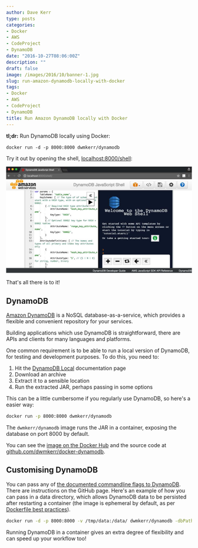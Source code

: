 ```yaml
---
author: Dave Kerr
type: posts
categories:
- Docker
- AWS
- CodeProject
- DynamoDB
date: "2016-10-27T08:06:00Z"
description: ""
draft: false
image: /images/2016/10/banner-1.jpg
slug: run-amazon-dynamodb-locally-with-docker
tags:
- Docker
- AWS
- CodeProject
- DynamoDB
title: Run Amazon DynamoDB locally with Docker
---
```



**tl;dr:** Run DynamoDB locally using Docker:

```
docker run -d -p 8000:8000 dwmkerr/dynamodb
```

Try it out by opening the shell, [localhost:8000/shell](http://localhost:8000/shell):

![DynamoDB Shell](images/banner.jpg)

That's all there is to it!

## DynamoDB

[Amazon DynamoDB](http://docs.aws.amazon.com/amazondynamodb/latest/developerguide/Introduction.html) is a NoSQL database-as-a-service, which provides a flexible and convenient repository for your services.

Building applications which use DynamoDB is straightforward, there are APIs and clients for many languages and platforms.

One common requirement is to be able to run a local version of DynamoDB, for testing and development purposes. To do this, you need to:

1. Hit the [DynamoDB Local](http://docs.aws.amazon.com/amazondynamodb/latest/developerguide/DynamoDBLocal.html) documentation page
2. Download an archive
3. Extract it to a sensible location
4. Run the extracted JAR, perhaps passing in some options

This can be a little cumbersome if you regularly use DynamoDB, so here's a easier way:


```bash
docker run -p 8000:8000 dwmkerr/dynamodb
```

The `dwmkerr/dynamodb` image runs the JAR in a container, exposing the database on port 8000 by default.

You can see the [image on the Docker Hub](dockeri.co/image/dwmkerr/dynamodb) and the source code at [github.com/dwmkerr/docker-dynamodb](https://github.com/dwmkerr/docker-dynamodb).

## Customising DynamoDB

You can pass any of [the documented commandline flags to DynamoDB](http://docs.aws.amazon.com/amazondynamodb/latest/developerguide/DynamoDBLocal.html). There are instructions on the GitHub page. Here's an example of how you can pass in a data directory, which allows DynamoDB data to be persisted after restarting a container (the image is ephemeral by default, as per [Dockerfile best practices](https://docs.docker.com/engine/userguide/eng-image/dockerfile_best-practices/)).


```bash
docker run -d -p 8000:8000 -v /tmp/data:/data/ dwmkerr/dynamodb -dbPath /data/
```

Running DynamoDB in a container gives an extra degree of flexibility and can speed up your workflow too!

